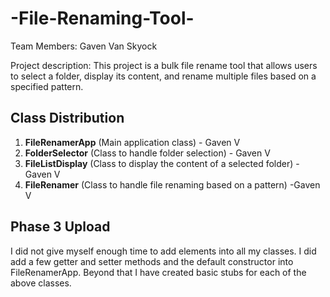# -File-Renaming-Tool-
Team Members: Gaven Van Skyock

Project description:
This project is a bulk file rename tool that allows users to select a folder, display its content, and rename multiple files based on a specified pattern.

## Class Distribution

1. **FileRenamerApp** (Main application class) - Gaven V
2. **FolderSelector** (Class to handle folder selection) - Gaven V
3. **FileListDisplay** (Class to display the content of a selected folder) - Gaven V
4. **FileRenamer** (Class to handle file renaming based on a pattern) -Gaven V

## Phase 3 Upload
I did not give myself enough time to add elements into all my classes. I did add a few getter and setter methods and the default constructor into FileRenamerApp. Beyond that I have created basic stubs for each of the above classes.
